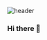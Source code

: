 ![header](https://capsule-render.vercel.app/api?type=transparent&height=300&section=header&text=yae-seul%20Kim&fontSize=90&fontAlign=60&fontColor=FFD700&desc=Front-end%20developer%2099cone&descAlign=75&descAlignY=65&animation=fadeIn)




### Hi there 👋

<!--
**99cone/99cone** is a ✨ _special_ ✨ repository because its `README.md` (this file) appears on your GitHub profile.

Here are some ideas to get you started:

- 🔭 I’m currently working on ...
- 🌱 I’m currently learning ...
- 👯 I’m looking to collaborate on ...
- 🤔 I’m looking for help with ...
- 💬 Ask me about ...
- 📫 How to reach me: ...
- 😄 Pronouns: ...
- ⚡ Fun fact: ...
-->
